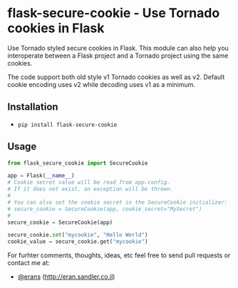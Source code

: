 # flask-secure-cookie - Use Tornado cookies in Flask

Use Tornado styled secure cookies in Flask.
This module can also help you interoperate between a Flask project and a Tornado project using the same cookies.

The code support both old style v1 Tornado cookies as well as v2.
Default cookie encoding uses v2 while decoding uses v1 as a minimum.

## Installation
* `pip install flask-secure-cookie`

## Usage

```python
from flask_secure_cookie import SecureCookie

app = Flask(__name__)
# Cookie secret value will be read from app.config.
# If it does not exist, an exception will be thrown.
#
# You can also set the cookie secret in the SecureCookie initializer:
# secure_cookie = SecureCookie(app, cookie_secret="MySecret")
#
secure_cookie = SecureCookie(app)

secure_cookie.set("mycookie", "Hello World")
cookie_value = secure_cookie.get("mycookie")
```

For furhter comments, thoughts, ideas, etc feel free to send pull requests or contact me at:
* [@erans](https://twitter.com/erans) (http://eran.sandler.co.il)
